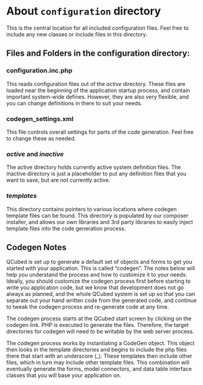 # About `configuration` directory

This is the central location for all included configuration files.  Feel free to include
any new classes or include files in this directory.

## Files and Folders in the configuration directory:

### configuration.inc.php

This reads configuration files out of the *active* directory. These files
are loaded near the beginning of the application startup process, and contain
important system-wide defines. However, they are also very flexible, and
you can change definitions in there to suit your needs.

### codegen_settings.xml

This file controls overall settings for parts of the code generation. Feel free
to change these as needed.

### *active* and *inactive*
The active directory holds currently active system definition files. The
inactive directory is just a placeholder to put any definition files that you
want to save, but are not currently active.

### *templates*
This directory contains pointers to various locations where codegen template
files can be found. This directory is populated by our composer installer, and
allows our own libraries and 3rd party libraries to easily inject template files
into the code generation process.


## Codegen Notes

QCubed is set up to generate a default set of objects and forms to get you started with your application.
This is called “codegen”. The notes below will help you understand the process and how to customize it to your needs.
Ideally, you should customize the codegen process first before starting to write you application code,
but we know that development does not go always as planned, and the whole QCubed system is set up so that you can
separate out your hand written code from the generated code, and continue to tweak the codegen process and re-generate code at any time.

The codegen process starts at the QCubed start screen by clicking on the codegen link.
PHP is executed to generate the files. Therefore, the target directories for codegen will need to be writable by the web server process.

The codegen process works by instantiating a CodeGen object. This object then looks in the template directories and begins
to include the php files there that start with an underscore (_). These templates then include other files, which in turn
may include other template files. This combination will eventually generate the forms, model connectors, and data table
interface classes that you will base your application on.


